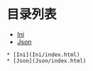 
# 目录列表
* [Ini](Ini/index.html)
* [Json](Json/index.html)


```mind:height=300,title=内容概要,color
* [Ini](Ini/index.html)
* [Json](Json/index.html)
```
